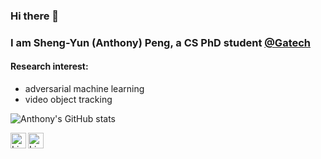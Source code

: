 ### Hi there 👋  

### I am Sheng-Yun (Anthony) Peng, a CS PhD student [@Gatech](https://www.cc.gatech.edu/) 

#### Research interest:
- adversarial machine learning
- video object tracking
  
<!-- github stats: credits to https://github.com/anuraghazra/github-readme-stats -->
![Anthony's GitHub stats](https://github-readme-stats.vercel.app/api?username=ShengYun-Peng&count_private=true&show_icons=true&theme=prussian)  
<!-- linkedin -->
[<img align="left" alt="Linkedin" height="25px" src="https://img.shields.io/badge/LinkedIn-0077B5?style=for-the-badge&logo=linkedin&logoColor=white" />](https://www.linkedin.com/in/shengyun-anthony-peng-443bb6151/)  
<!-- twitter -->
[<img align="left" alt="Linkedin" height="25px" src="https://img.shields.io/badge/Twitter-1DA1F2?style=for-the-badge&logo=twitter&logoColor=white" />](https://twitter.com/RealAnthonyPeng) 

